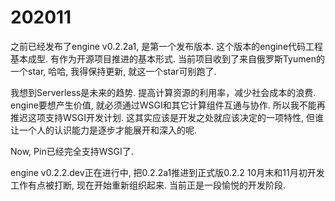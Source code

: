 # 202011

之前已经发布了engine v0.2.2a1, 是第一个发布版本.
这个版本的engine代码工程基本成型. 有作为开源项目推进的基本形式.
当前项目收到了来自俄罗斯Tyumen的一个star, 哈哈, 我得保持更新, 就这一个star可别跑了.

我想到Serverless是未来的趋势. 提高计算资源的利用率，减少社会成本的浪费.
engine要想产生价值, 就必须通过WSGI和其它计算组件互通与协作.
所以我不能再推迟这项支持WSGI开发计划. 这其实应该是开发之处就应该决定的一项特性,
但谁让一个人的认识能力是逐步才能展开和深入的呢.

Now, Pin已经完全支持WSGI了.

engine v0.2.2.dev正在进行中, 把0.2.2a1推进到正式版0.2.2
10月末和11月初开发工作有点被打断, 现在开始重新组织起来.
当前正是一段愉悦的开发阶段.
